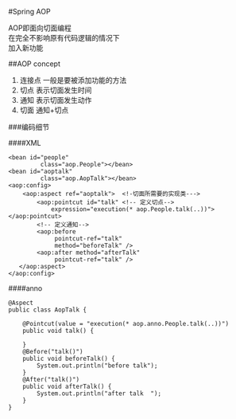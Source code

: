 #Spring AOP

AOP即面向切面编程  
在完全不影响原有代码逻辑的情况下  
加入新功能

##AOP concept

1. 连接点 一般是要被添加功能的方法
2. 切点 表示切面发生时间
3. 通知 表示切面发生动作
4. 切面 通知+切点

###编码细节

####XML

	<bean id="people"
             class="aop.People"></bean>
    <bean id="aoptalk"
             class="aop.AopTalk"></bean>
    <aop:config>
    	<aop:aspect ref="aoptalk">  <!-切面所需要的实现类--->
        	<aop:pointcut id="talk" <!-- 定义切点-->
            	expression="execution(* aop.People.talk(..))"></aop:pointcut>
            <!-- 定义通知-->
			<aop:before 
                 pointcut-ref="talk"
                 method="beforeTalk" />
            <aop:after method="afterTalk"
                 pointcut-ref="talk" />
       </aop:aspect>
	</aop:config>

####anno

	@Aspect
	public class AopTalk {

    	@Pointcut(value = "execution(* aop.anno.People.talk(..))")
    	public void talk() {

    	}
    	@Before("talk()")
    	public void beforeTalk() {
        	System.out.println("before talk");
    	}
    	@After("talk()")
    	public void afterTalk() {
        	System.out.println("after talk  ");
    	}
	}